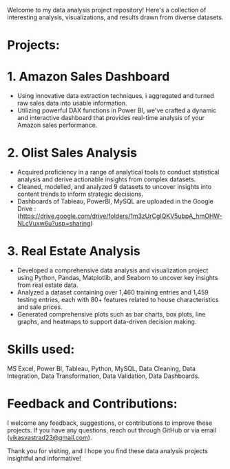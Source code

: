 Welcome to my data analysis project repository! Here's a collection of interesting analysis, visualizations, and results drawn from diverse datasets.

# Projects:
# 1. Amazon Sales Dashboard
* Using innovative data extraction techniques, i aggregated and turned raw sales data into usable information.
* Utilizing powerful DAX functions in Power BI, we've crafted a dynamic and interactive dashboard that provides real-time analysis of your Amazon sales performance.

# 2. Olist Sales Analysis
* Acquired proficiency in a range of analytical tools to conduct statistical analysis and derive actionable insights from complex datasets.
* Cleaned, modelled, and analyzed 9 datasets to uncover insights into content trends to inform strategic decisions.
* Dashboards of Tableau, PowerBI, MySQL are uploaded in the Google Drive : (https://drive.google.com/drive/folders/1m3zUrCgIQKV5ubpA_hmOHW-NLcVuxw6u?usp=sharing)

# 3. Real Estate Analysis
* Developed a comprehensive data analysis and visualization project using Python, Pandas, Matplotlib, and Seaborn to uncover key insights from real estate data.
* Analyzed a dataset containing over 1,460 training entries and 1,459 testing entries, each with 80+ features related to house characteristics and sale prices.
* Generated comprehensive plots such as bar charts, box plots, line graphs, and heatmaps to support data-driven decision making.

# Skills used:
MS Excel, Power BI, Tableau, Python, MySQL, Data Cleaning, Data Integration, Data Transformation, Data Validation, Data Dashboards.

# Feedback and Contributions:
I welcome any feedback, suggestions, or contributions to improve these projects. If you have any questions, reach out through GitHub or via email (vikasvastrad23@gmail.com).

Thank you for visiting, and I hope you find these data analysis projects insightful and informative!
